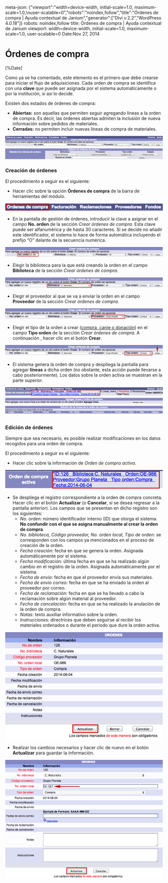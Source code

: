 meta-json: {"viewport":"width=device-width, initial-scale=1.0, maximum-scale=1.0,\nuser-scalable=0","robots":"noindex,follow","title":"Órdenes de compra | Ayuda contextual de Janium","generator":["Divi v.2.2","WordPress 4.0.18"]}
robots: noindex,follow
title: Órdenes de compra | Ayuda contextual de Janium
viewport: width=device-width, initial-scale=1.0, maximum-scale=1.0, user-scalable=0
Date:Nov 27, 2014

# Órdenes de compra

[%Date]

Como ya se ha comentado, este elemento es el primero que debe crearse
para iniciar el flujo de adquisiciones. Cada orden de compra se
identifica con una **clave** que puede ser asignada por el sistema
automáticamente o por la institución, si así lo decide.

Existen dos estados de órdenes de compra:

-   **Abiertas:** son aquellas que permiten seguir agregando líneas a la
    orden de compra. Es decir, las órdenes abiertas admiten la inclusión
    de nueva información sobre pedidos de materiales.
-   **Cerradas:** no permiten incluir nuevas líneas de compra de
    materiales.

<img src="Ordenes_compra.png" alt="Pantalla de gestión de órdenes de compra" id="pantalladegestinderdenesdecompra" />

### Creación de órdenes

El procedimiento a seguir es el siguiente:

-   Hacer clic sobre la opción **Órdenes de compra** de la barra de
    herramientas del módulo.

<img src="Barra_herramientas_ordenes.png" alt="Opción Órdenes de compra" id="opcinrdenesdecompra" />

-   En la pantalla de gestión de órdenes, introducir la clave a asignar
    en el campo **No. orden** de la sección *Crear órdenes de compra*.
    Esta clave puede ser alfanumérica y de hasta 30 caracteres. Si se
    decide no añadir este identificador, el sistema lo hace de forma
    automática incluyendo el prefijo “O” delante de la secuencia
    numérica.

<img src="Introduccion_numero_orden.png" alt="Introducción de número de orden" id="introduccindenmerodeorden" />

-   Elegir la biblioteca para la que está creando la orden en el campo
    **Biblioteca** de la sección *Crear órdenes de compra*.

<img src="Eleccion_biblioteca.png" alt="Elección de biblioteca" id="eleccindebiblioteca" />

-   Elegir el proveedor al que se va a enviar la orden en el campo
    **Proveedor** de la sección *Crear órdenes de compra*.

<img src="Eleccion_proveedor.png" alt="Elección de proveedor" id="eleccindeproveedor" />

-   Elegir el tipo de la orden a crear (<span
    style="text-decoration: underline;">compra, canje o donación</span>)
    en el campo **Tipo orden** de la sección *Crear órdenes de compra*.
    A continuación , hacer clic en el botón **Crear**.

<img src="Eleccion_tiporden.png" alt="Elección de tipo de orden" id="eleccindetipodeorden" />

-   El sistema genera la orden de compra y despliega la pantalla para
    agregar **líneas** a dicha orden (no obstante, esta acción puede
    llevarse a cabo posteriormente). Los datos sobre la orden activa se
    muestran en la parte superior.

<img src="Orden_creada.png" alt="Orden de compra creada" id="ordendecompracreada" >

### Edición de órdenes

Siempre que sea necesario, es posible realizar modificaciones en los
datos recogidos para una orden de compra.

El procedimiento a seguir es el siguiente:

-   Hacer clic sobre la información de *Orden de compra activa*.

<img src="Orden_activa.png" alt="Selección de orden para editar" id="seleccindeordenparaeditar">

-   Se despliega el registro correspondiente a la orden de compra
    concreta. Hacer clic en el botón **Actualizar** (o **Cancelar**, si
    se desea regresar a la pantalla anterior). Los campos que se
    presentan en dicho registro son los siguientes:
    -   *No. orden:* número identificador interno (ID) que otorga el
        sistema. **No confundir con el que se asigna manualmente al
        crear la orden de compra**.
    -   *No. biblioteca, Código proveedor, No. orden local, Tipo de
        orden:* se corresponden con los campos ya mencionados en el
        proceso de creación de la orden.
    -   *Fecha creación:* fecha en que se genera la orden. Asignada
        automáticamente por el sistema.
    -   *Fecha modificación:* última fecha en que se ha realizado algún
        cambio en el registro de la orden. Asignada automáticamente por
        el sistema.
    -   *Fecha de envío:* fecha en que el proveedor envía sus
        materiales.
    -   *Fecha de envío correo:* fecha en que se ha enviado la orden al
        proveedor por correo.
    -   *Fecha de reclamación:* fecha en que se ha llevado a cabo la
        reclamación sobre algún material al proveedor.
    -   *Fecha de cancelación:* fecha en que se ha realizado la
        anulación de la orden de compra.
    -   *Notas:* texto auxiliar informativo sobre la orden.
    -   *Instrucciones:* directrices que deben seguirse al recibir los
        materiales ordenados o durante el periodo que dure la orden
        activa.

<img src="Edicion_ordenes.png" alt="Registro de orden" id="registrodeorden">

-   Realizar los cambios necesarios y hacer clic de nuevo en el botón
    **Actualizar** para guardar la información.

<img src="Edicion_ordenes2.png" alt="Modificación de datos de la orden" id="modificacindedatosdelaorden">

